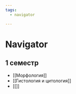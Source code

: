 ```yaml
---
tags:
  - navigator

---
```

# Navigator
## 1 семестр
- [[Морфология]]
- [[Гистология и цитология]]
- [[]]